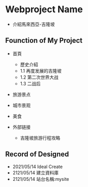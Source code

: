 # Webproject Name
+ 介紹馬來西亞-吉隆坡

## Founction of My Project
+ 首頁
    + 歷史介紹
    + 1.1	再度发展的吉隆坡
    + 1.2	第二次世界大战
    + 1.3	二战后

+ 旅游景点
+ 城市景观
+ 美食
+ 外部链接
    + 吉隆坡旅游行程攻略


## Record of Designed 
+ 2021/05/14 Ideal Create
+ 2121/05/14 建立資料庫
+ 2121/05/14 站台名稱:mysite